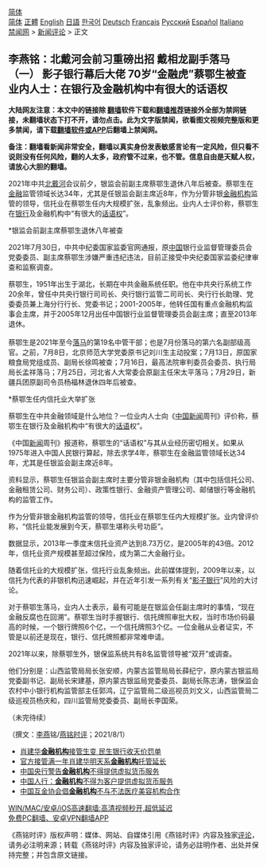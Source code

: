  <!-- 面包屑导航 --> <div class="breadcrumb"><!-- GTranslate: https://gtranslate.io/ -->  <div class="switcher notranslate">  <div class="selected">  <a href="#" onclick="return false;"> 简体</a>  </div>  <div class="option">  <a href="https://www.bannedbook.org" onclick="doGTranslate('zh-CN|zh-CN');jQuery('div.switcher div.selected a').html(jQuery(this).html());return false;" title="简体中文" class="nturl selected"> 简体</a>  <a href="https://www.bannedbook.org/zh-tw/" onclick="doGTranslate('zh-CN|zh-TW');jQuery('div.switcher div.selected a').html(jQuery(this).html());return false;" title="繁體中文" class="nturl"> 正體</a>  <a href="https://www.bannedbook.org/en/" onclick="doGTranslate('zh-CN|en');jQuery('div.switcher div.selected a').html(jQuery(this).html());return false;" title="English" class="nturl"> English</a>  <a href="https://www.bannedbook.org/ja/" onclick="doGTranslate('zh-CN|ja');jQuery('div.switcher div.selected a').html(jQuery(this).html());return false;" title="日本語" class="nturl"> 日語</a>  <a href="https://www.bannedbook.org/ko/" onclick="doGTranslate('zh-CN|ko');jQuery('div.switcher div.selected a').html(jQuery(this).html());return false;" title="한국어" class="nturl"> 한국어</a>  <a href="https://www.bannedbook.org/de/" onclick="doGTranslate('zh-CN|de');jQuery('div.switcher div.selected a').html(jQuery(this).html());return false;" title="Deutsch" class="nturl"> Deutsch</a>  <a href="https://www.bannedbook.org/fr/" onclick="doGTranslate('zh-CN|fr');jQuery('div.switcher div.selected a').html(jQuery(this).html());return false;" title="Français" class="nturl"> Français</a>  <a href="https://www.bannedbook.org/ru/" onclick="doGTranslate('zh-CN|ru');jQuery('div.switcher div.selected a').html(jQuery(this).html());return false;" title="Русский" class="nturl"> Русский</a>  <a href="https://www.bannedbook.org/es/" onclick="doGTranslate('zh-CN|es');jQuery('div.switcher div.selected a').html(jQuery(this).html());return false;" title="Español" class="nturl"> Español</a>  <a href="https://www.bannedbook.org/it/" onclick="doGTranslate('zh-CN|it');jQuery('div.switcher div.selected a').html(jQuery(this).html());return false;" title="Italiano" class="nturl"> Italiano</a>  </div>  </div>      <div class='breadcrumb-sub'><!-- Breadcrumb NavXT 6.3.0 --> <a href="https://www.bannedbook.org/" class="home">禁闻网</a> &gt; <a href="https://www.bannedbook.org/bnews/comments/" class="category">新闻评论</a> &gt; 正文</div></div><h2>李燕铭：北戴河会前习重磅出招 戴相龙副手落马（一） 影子银行幕后大佬 70岁“金融虎”蔡鄂生被查 业内人士：在银行及金融机构中有很大的话语权</h2> <p class="notice"><b>大陆网友注意：本文中的链接除 <a href="https://github.com/bannedbook/fanqiang" >翻墙</a>软件下载和<a href="https://github.com/killgcd/justmysocks/blob/master/README.md">翻墙推荐</a>链接外全部为禁网链接，未翻墙状态下打不开，请勿点击。此为文字版禁闻，欲看图文视频完整版和更多禁闻，请下载<a href="https://github.com/bannedbook/fanqiang">翻墙软件或APP</a>后翻墙上禁闻网。</p><p>备注：翻墙看新闻非常安全，翻墙以真实身份发表敏感言论有一定风险，但只看不说则没有任何风险，翻的人太多，政府管不过来，也不管。信息自由是天赋人权，请放心大胆的翻墙。</b></p>  <div class="entry"> <p></p> <p>2021年中共<a href="https://www.bannedbook.org/bnews/tag/%E5%8C%97%E6%88%B4%E6%B2%B3/" class="st_tag internal_tag" rel="tag" title="标签 北戴河 下的日志">北戴河</a>会议前夕&#65292;银监会前副主席蔡鄂生退休八年后被查&#12290;蔡鄂生在<a href="https://www.bannedbook.org/bnews/tag/%E9%87%91%E8%9E%8D/" class="st_tag internal_tag" rel="tag" title="标签 金融 下的日志">金融</a>监管领域长达34年&#65292;尤其是任银监会副主席近8年&#65292;作为分管非银<a href="https://www.bannedbook.org/bnews/tag/%E9%87%91%E8%9E%8D%E6%9C%BA%E6%9E%84/" class="st_tag internal_tag" rel="tag" title="标签 金融机构 下的日志">金融机构</a>监管的领导&#65292;信托业在蔡鄂生任内大规模扩张&#65292;乱象频出&#12290;业内人士评价称&#65292;蔡鄂生在<a href="https://www.bannedbook.org/bnews/tag/%e9%93%b6%e8%a1%8c/" class="st_tag internal_tag" rel="tag" title="标签 银行 下的日志">银行</a>及金融机构中&#8220;有很大的<a href="https://www.bannedbook.org/bnews/tag/%E8%AF%9D%E8%AF%AD%E6%9D%83/" class="st_tag internal_tag" rel="tag" title="标签 话语权 下的日志">话语权</a>&#8221;&#12290; </p> <p>   *银监会前副主席蔡鄂生退休八年被查</p> <p>2021年7月30日&#65292;中共中纪委国家监委官网通报&#65292;原<span class='wp_keywordlink_affiliate'><a href="https://www.bannedbook.org/" title="中国" target="_blank">中国</a></span>银行业监督管理委员会党委委员&#12289;副主席蔡鄂生涉嫌严重违纪违法&#65292;目前正接受中央纪委国家监委纪律审查和监察调查&#12290;</p>  <p>蔡鄂生&#65292;1951年出生于湖北&#65292;长期在中共金融系统任职&#12290;他在中共央行系统工作20余年&#65292;曾任中共央行银行司司长&#12289;央行银行监管二司司长&#12289;央行行长助理&#12289;党委委员兼上海分行行长&#12289;党委书记&#65307;2001-2005年&#65292;他转任国有重点金融机构监事会主席&#65292;并于2005年12月出任中国银行业监督管理委员会副主席&#65307;直至2013年退休&#12290;<br />&nbsp;<br />蔡鄂生是2021年至今<a href="https://www.bannedbook.org/bnews/tag/%E8%90%BD%E9%A9%AC/" class="st_tag internal_tag" rel="tag" title="标签 落马 下的日志">落马</a>的第19名中管干部&#65307;也是7月份落马的第六名副部级高官&#12290;之前&#65292;7月8日&#65292;北京师范大学党委原书记刘川生主动投案&#65307;7月13日&#65292;原国家粮食局党组成员&#12289;副局长徐鸣被查&#65307;7月16日&#65292;最高法院审判委员会委员&#12289;执行局局长孟祥落马&#65307;7月25日&#65292;河北省人大常委会原副主任宋太平落马&#65307;7月29日&#65292;新疆兵团原副司令员杨福林退休四年后被查&#12290; </p> <p>   *蔡鄂生任内信托业大举扩张 </p> <p>蔡鄂生在中共金融领域是什么地位&#65311;一位业内人士向&#12298;<span class='wp_keywordlink_affiliate'><a href="https://www.bannedbook.org/bnews/cnnews/" title="中国新闻">中国新闻</a></span>周刊&#12299;评价称&#65292;蔡鄂生在银行及金融机构中&#8220;有很大的<a href="https://www.bannedbook.org/bnews/tag/%E8%AF%9D%E8%AF%AD/" class="st_tag internal_tag" rel="tag" title="标签 话语 下的日志">话语</a>权&#8221;&#12290;</p> <p>&#12298;中国<span class='wp_keywordlink_affiliate'><a href="https://www.bannedbook.org/" title="新闻">新闻</a></span>周刊&#12299;报道称&#65292;蔡鄂生的&#8220;话语权&#8221;与其从业经历密切相关&#12290;如果从1975年进入中国人民银行算起&#65292;除去求学4年&#65292;蔡鄂生在金融监管领域长达34年&#65292;尤其是任银监会副主席近8年&#12290;</p>  <p>资料显示&#65292;蔡鄂生任银监会副主席时主要分管非银金融机构&#65288;其中包括信托公司&#12289;金融租赁公司&#12289;财务公司&#65289;&#12289;政策性银行&#12289;金融资产管理公司&#12289;邮储银行等金融机构的监管工作&#12290;</p> <p>作为分管非银金融机构监管的领导&#65292;信托业在蔡鄂生任内大规模扩张&#12290;业内曾评价称&#65292;&#8220;信托业能发展到今天&#65292;蔡鄂生堪称头号功臣&#8221;&#12290;</p> <p>数据显示&#65292;2013年一季度末信托业资产达到8.73万亿&#65292;是2005年的43倍&#12290;2012年&#65292;信托业资产规模甚至超过保险&#65292;成为第二大金融行业&#12290;</p> <p>   随着信托业的大规模扩张&#65292;信托行业乱象频出&#12290;此前媒体提到&#65292;2009年以来&#65292;以信托为代表的非银机构迅速崛起&#65292;并在近年引发一系列有关&#8220;<a href="https://www.bannedbook.org/bnews/tag/%E5%BD%B1%E5%AD%90%E9%93%B6%E8%A1%8C/" class="st_tag internal_tag" rel="tag" title="标签 影子银行 下的日志">影子银行</a>&#8221;风险的大讨论&#12290;</p>  <p>对于蔡鄂生落马&#65292;业内人士表示&#65292;最有可能是在银监会任副主席时的事情&#65292;&#8220;现在金融反腐也在回溯&#8221;&#12290;蔡鄂生当时手握银行&#12289;信托牌照审批大权&#65292;当时市场价码最高的时候&#65292;一个银行牌照6个亿&#65292;一个信托牌照3个亿&#12290;一位金融从业者证实&#65292;不管是以前还是现在&#65292;银行&#12289;信托牌照都非常难申请&#12290;</p> <p>2021年以来&#65292;除蔡鄂生外&#65292;银保监系统共有8名监管领导被&#8220;双开&#8221;或调查&#12290;</p> <p>他们分别是&#65306;山西监管局局长张安顺&#65292;内蒙古监管局局长薛纪宁&#65292;原内蒙古银监局党委副书记&#12289;副局长宋建基&#65292;原内蒙古银监局党委委员&#12289;副局长陈志涛&#65292;银保监会农村中小银行机构监管部主任郭鸿&#65292;辽宁监管局二级巡视员刘文义&#65292;山西监管局二级巡视员杨庆和&#65292;四川监管局党委委员&#12289;副局长李国荣&#12290;</p> <p>&#65288;未完待续&#65289;</p>  <p>&#65288;撰文&#65306;<a href="https://www.bannedbook.org/bnews/tag/%e6%9d%8e%e7%87%95/" class="st_tag internal_tag" rel="tag" title="标签 李燕 下的日志">李燕</a>铭/<a href="https://www.bannedbook.org/bnews/tag/%e7%87%95%e9%93%ad%e6%97%b6%e8%af%84/" class="st_tag internal_tag" rel="tag" title="标签 燕铭时评 下的日志">燕铭时评</a>&#65307;2021/8/1&#65289;</p> <ul class='op-related-articles' title='相关阅读'> <li><a href='https://www.bannedbook.org/bnews/comments/20210718/1589623.html' target='_blank'>肖建华<b>金融机构</b>接管生变 民生银行收天价罚单</a></li> <li><a href='https://www.bannedbook.org/bnews/baitai/20210717/1589076.html' target='_blank'>官方接管满一年肖建华明天系<b>金融机构</b>托管延长</a></li> <li><a href='https://www.bannedbook.org/bnews/headline/20210707/1582407.html' target='_blank'>中国央行警告<b>金融机构</b>不得提供虚拟货币服务</a></li> <li><a href='https://www.bannedbook.org/bnews/finance/20210707/1581859.html' target='_blank'>中国人行：<b>金融机构</b>不得为客户提供虚拟货币服务</a></li> <li><a href='https://www.bannedbook.org/bnews/baitai/20210609/1563457.html' target='_blank'>中国互金协会倡<b>金融机构</b>不与不法医疗美容机构合作</a></li> </ul> <p class="texttj"> <a href="https://github.com/bannedbook/fanqiang/wiki/V2ray%E6%9C%BA%E5%9C%BA" target="_blank">WIN/MAC/安卓/iOS高速翻墙:高清视频秒开,超低延迟</a><br/> <a href="https://github.com/bannedbook/fanqiang/wiki/%E7%A6%81%E9%97%BB%E7%BD%91%E5%AE%89%E5%8D%93%E7%BF%BB%E5%A2%99%E6%96%B0%E9%97%BBAPP" target="_blank">免费PC翻墙、安卓VPN翻墙APP</a></p><p>&#12298;燕铭时评&#12299;版权声明&#65306;媒体&#12289;网站&#12289;自媒体引用&#12298;燕铭时评&#12299;内容及独家<span class='wp_keywordlink_affiliate'><a href="https://www.bannedbook.org/bnews/comments/" title="新闻评论" target="_blank">评论</a></span>&#65292;请务必注明来源&#65307;转载&#12298;燕铭时评&#12299;内容及独家评论&#65292;请务必註明作者&#12289;出处并保持完整&#65307;并包含原文链接&#12290;  </p><a name='sharetosocial'></a>  <div style="margin-bottom:5px;padding-bottom:5px;clear:both"> <div id="archive-pix-1" class="banner-ads"> <!-- AuctionX Display platform tag START --> <div id="26318x728x90x621x_ADSLOT2" clicktrack="%%CLICK_URL_ESC%%"></div> <!-- AuctionX Display platform tag END --> </div> <div id="archive-pix-2" class="banner-ads"> <!-- AuctionX Display platform tag START --> <div id="26315x300x250x621x_ADSLOT2" clicktrack="%%CLICK_URL_ESC%%"></div> <!-- AuctionX Display platform tag END --> </div> </div>  <div id="archive-pix-1" class="banner-ads"> <!-- AuctionX Display platform tag START --> <div id="26318x728x90x621x_ADSLOT3" clicktrack="%%CLICK_URL_ESC%%"></div> <!-- AuctionX Display platform tag END --> </div> </div><!--END ENTRY--> 